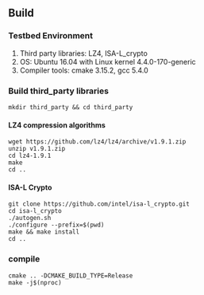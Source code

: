 ## Build
### Testbed Environment
1. Third party libraries: LZ4, ISA-L_crypto
2. OS: Ubuntu 16.04 with Linux kernel 4.4.0-170-generic
3. Compiler tools: cmake 3.15.2, gcc 5.4.0

### Build third_party libraries
```
mkdir third_party && cd third_party
```

#### LZ4 compression algorithms
```
wget https://github.com/lz4/lz4/archive/v1.9.1.zip
unzip v1.9.1.zip
cd lz4-1.9.1
make
cd ..
```

#### ISA-L Crypto
```
git clone https://github.com/intel/isa-l_crypto.git
cd isa-l_crypto
./autogen.sh
./configure --prefix=$(pwd)
make && make install
cd ..
```

### compile

```
cmake .. -DCMAKE_BUILD_TYPE=Release
make -j$(nproc)
```